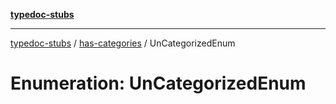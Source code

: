 [**typedoc-stubs**](../../index.md)

***

[typedoc-stubs](../../index.md) / [has-categories](../index.md) / UnCategorizedEnum

# Enumeration: UnCategorizedEnum
